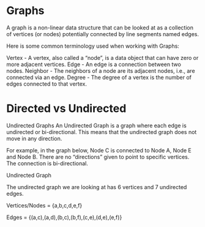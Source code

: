 # Graphs
A graph is a non-linear data structure that can be looked at as a collection of vertices (or nodes) potentially connected by line segments named edges.

Here is some common terminology used when working with Graphs:

Vertex - A vertex, also called a “node”, is a data object that can have zero or more adjacent vertices.
Edge - An edge is a connection between two nodes.
Neighbor - The neighbors of a node are its adjacent nodes, i.e., are connected via an edge.
Degree - The degree of a vertex is the number of edges connected to that vertex.
# Directed vs Undirected
Undirected Graphs
An Undirected Graph is a graph where each edge is undirected or bi-directional. This means that the undirected graph does not move in any direction.

For example, in the graph below, Node C is connected to Node A, Node E and Node B. There are no “directions” given to point to specific vertices. The connection is bi-directional.

Undirected Graph

The undirected graph we are looking at has 6 vertices and 7 undirected edges.

Vertices/Nodes = {a,b,c,d,e,f}

Edges = {(a,c),(a,d),(b,c),(b,f),(c,e),(d,e),(e,f)}